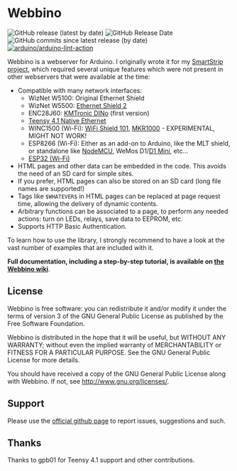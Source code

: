 # Webbino

![GitHub release (latest by date)](https://img.shields.io/github/v/release/SukkoPera/Webbino)
![GitHub Release Date](https://img.shields.io/github/release-date/SukkoPera/Webbino?color=blue&label=last%20release)
![GitHub commits since latest release (by date)](https://img.shields.io/github/commits-since/SukkoPera/Webbino/latest?color=orange)
[![arduino/arduino-lint-action](https://github.com/SukkoPera/Webbino/actions/workflows/main.yml/badge.svg)](https://github.com/SukkoPera/Webbino/actions/workflows/main.yml)

Webbino is a webserver for Arduino.  I originally wrote it for my [SmartStrip project](https://github.com/SukkoPera/SmartStrip), which required several unique
features which were not present in other webservers that were available at the time:
- Compatible with many network interfaces:
  - WizNet W5100: Original Ethernet Shield
  - WizNet W5500: [Ethernet Shield 2](https://store.arduino.cc/arduino-ethernet-shield-2)
  - ENC28J60: [KMTronic DINo](http://sigma-shop.com/product/72/web-internet-ethernet-controlled-relay-board-arduino-compatible-rs485-usb.html) (first version)
  - [Teensy 4.1 Native Ethernet](https://www.pjrc.com/store/teensy41.html)
  - WINC1500 (Wi-Fi): [WiFi Shield 101](https://www.arduino.cc/en/Main/ArduinoWiFiShield101), [MKR1000](https://www.arduino.cc/en/Main/ArduinoMKR1000) - EXPERIMENTAL, MIGHT NOT WORK!
  - ESP8266 (Wi-Fi): Either as an add-on to Arduino, like the MLT shield, or standalone like [NodeMCU](http://www.nodemcu.com), WeMos D1/[D1 Mini](https://www.wemos.cc/en/latest/d1/d1_mini.html), etc...
  - [ESP32 (Wi-Fi)](http://esp32.net)
- HTML pages and other data can be embedded in the code. This avoids the need of an SD card for simple sites.
- If you prefer, HTML pages can also be stored on an SD card (long file names are supported!)
- Tags like `$WHATEVER$` in HTML pages can be replaced at page request time, allowing the delivery of dynamic contents.
- Arbitrary functions can be associated to a page, to perform any needed actions: turn on LEDs, relays, save data to EEPROM, etc.
- Supports HTTP Basic Authentication.

To learn how to use the library, I strongly recommend to have a look at the vast number of examples that are included with it.

**Full documentation, including a step-by-step tutorial, is available on [the Webbino wiki](https://github.com/SukkoPera/Webbino/wiki)**.

## License
Webbino is free software: you can redistribute it and/or modify it under the terms of version 3 of the GNU General Public License as published by the Free Software Foundation.

Webbino is distributed in the hope that it will be useful, but WITHOUT ANY WARRANTY; without even the implied warranty of MERCHANTABILITY or FITNESS FOR A PARTICULAR PURPOSE.  See the GNU General Public License for more details.

You should have received a copy of the GNU General Public License along with Webbino. If not, see <http://www.gnu.org/licenses/>.

## Support
Please use the [official github page](https://github.com/SukkoPera/Webbino) to report issues, suggestions and such.

## Thanks
Thanks to gpb01 for Teensy 4.1 support and other contributions.
